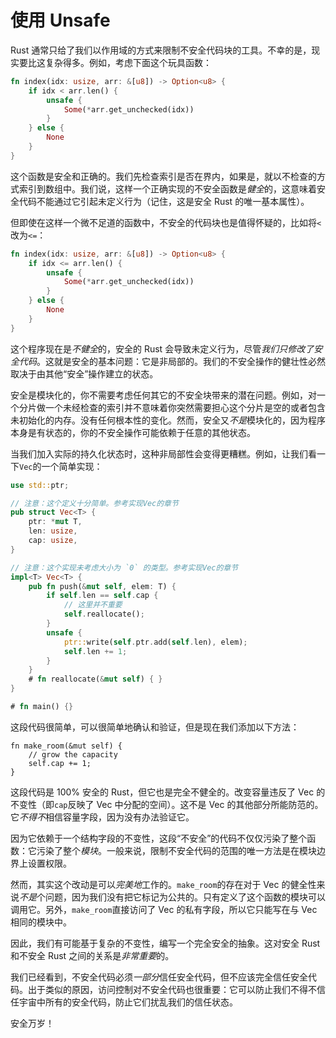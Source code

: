 # 使用 Unsafe

Rust 通常只给了我们以作用域的方式来限制不安全代码块的工具。不幸的是，现实要比这复杂得多。例如，考虑下面这个玩具函数：

```rust
fn index(idx: usize, arr: &[u8]) -> Option<u8> {
    if idx < arr.len() {
        unsafe {
            Some(*arr.get_unchecked(idx))
        }
    } else {
        None
    }
}
```

这个函数是安全和正确的。我们先检查索引是否在界内，如果是，就以不检查的方式索引到数组中。我们说，这样一个正确实现的不安全函数是*健全*的，这意味着安全代码不能通过它引起未定义行为（记住，这是安全 Rust 的唯一基本属性）。

但即使在这样一个微不足道的函数中，不安全的代码块也是值得怀疑的，比如将`<`改为`<=`：

```rust
fn index(idx: usize, arr: &[u8]) -> Option<u8> {
    if idx <= arr.len() {
        unsafe {
            Some(*arr.get_unchecked(idx))
        }
    } else {
        None
    }
}
```

这个程序现在是*不健全*的，安全的 Rust 会导致未定义行为，尽管*我们只修改了安全代码*。这就是安全的基本问题：它是非局部的。我们的不安全操作的健壮性必然取决于由其他“安全”操作建立的状态。

安全是模块化的，你不需要考虑任何其它的不安全块带来的潜在问题。例如，对一个分片做一个未经检查的索引并不意味着你突然需要担心这个分片是空的或者包含未初始化的内存。没有任何根本性的变化。然而，安全又*不是*模块化的，因为程序本身是有状态的，你的不安全操作可能依赖于任意的其他状态。

当我们加入实际的持久化状态时，这种非局部性会变得更糟糕。例如，让我们看一下`Vec`的一个简单实现：

```rust
use std::ptr;

// 注意：这个定义十分简单。参考实现Vec的章节
pub struct Vec<T> {
    ptr: *mut T,
    len: usize,
    cap: usize,
}

// 注意：这个实现未考虑大小为 `0` 的类型。参考实现Vec的章节
impl<T> Vec<T> {
    pub fn push(&mut self, elem: T) {
        if self.len == self.cap {
            // 这里并不重要
            self.reallocate();
        }
        unsafe {
            ptr::write(self.ptr.add(self.len), elem);
            self.len += 1;
        }
    }
    # fn reallocate(&mut self) { }
}

# fn main() {}
```

这段代码很简单，可以很简单地确认和验证，但是现在我们添加以下方法：

<!-- ignore: simplified code -->
```rust,ignore
fn make_room(&mut self) {
    // grow the capacity
    self.cap += 1;
}
```

这段代码是 100% 安全的 Rust，但它也是完全不健全的。改变容量违反了 Vec 的不变性（即`cap`反映了 Vec 中分配的空间）。这不是 Vec 的其他部分所能防范的。它*不得不*相信容量字段，因为没有办法验证它。

因为它依赖于一个结构字段的不变性，这段“不安全”的代码不仅仅污染了整个函数：它污染了整个*模块*。一般来说，限制不安全代码的范围的唯一方法是在模块边界上设置权限。

然而，其实这个改动是可以*完美地*工作的。`make_room`的存在对于 Vec 的健全性来说*不是*个问题，因为我们没有把它标记为公共的。只有定义了这个函数的模块可以调用它。另外，`make_room`直接访问了 Vec 的私有字段，所以它只能写在与 Vec 相同的模块中。

因此，我们有可能基于复杂的不变性，编写一个完全安全的抽象。这对安全 Rust 和不安全 Rust 之间的关系是*非常重要*的。

我们已经看到，不安全代码必须*一部分*信任安全代码，但不应该完全信任安全代码。出于类似的原因，访问控制对不安全代码也很重要：它可以防止我们不得不信任宇宙中所有的安全代码，防止它们扰乱我们的信任状态。

安全万岁！
